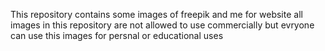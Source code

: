 This repository contains  some images of freepik and me for website all images in this repository are not allowed to use commercially but evryone can use this images for persnal or educational uses
